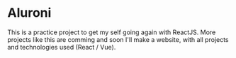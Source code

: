 # Aluroni
This is a practice project to get my self going again with ReactJS. More projects like this are comming and soon I'll make a website, with all projects and technologies used (React / Vue).
